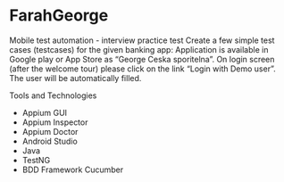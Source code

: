 # FarahGeorge

Mobile test automation - interview practice test
Create a few simple test cases (testcases) for the given banking app:
Application is available in Google play or App Store as “George Ceska sporitelna”.
On login screen (after the welcome tour) please click on the link “Login with Demo user”. The user will be automatically filled.

Tools and Technologies
* Appium GUI
* Appium Inspector
* Appium Doctor
* Android Studio
* Java
* TestNG
* BDD Framework Cucumber

